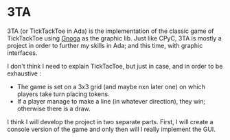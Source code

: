 # 3TA
3TA (or TickTackToe in Ada) is the implementation of the classic game of TickTackToe using [Gnoga](https://github.com/alire-project/gnoga/tree/master) as the graphic lib. Just like CPyC, 3TA is mostly a project in order to further my skills in Ada; and this time, with graphic interfaces.

I don't think I need to explain TickTacToe, but just in case, and in order to be exhaustive :
- The game is set on a 3x3 grid (and maybe nxn later one) on which players take turn placing tokens.
- If a player manage to make a line (in whatever direction), they win; otherwise there is a draw.

I think I will develop the project in two separate parts. First, I will create a console version of the game and only then will I really implement the GUI.
